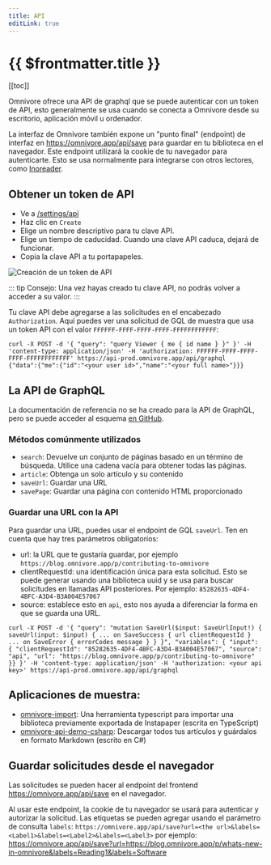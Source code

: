 ```yaml
---
title: API
editLink: true
---
```


# {{ $frontmatter.title }}

[[toc]]

Omnivore ofrece una API de graphql que se puede autenticar con un token de API, esto generalmente se usa cuando se conecta a Omnivore desde su escritorio, aplicación móvil u ordenador.

La interfaz de Omnivore también expone un "punto final" (endpoint) de interfaz en https://omnivore.app/api/save para guardar en tu biblioteca en el navegador. Este endpoint utilizará la cookie de tu navegador para autenticarte. Esto se usa normalmente para integrarse con otros lectores, como [Inoreader](https://www.inoreader.com/).

## Obtener un token de API

- Ve a [/settings/api](https://omnivore.app/settings/api)
- Haz clic en `Create`
- Elige un nombre descriptivo para tu clave API.
- Elige un tiempo de caducidad. Cuando una clave API caduca, dejará de funcionar.
- Copia la clave API a tu portapapeles.

![Creación de un token de API](../../../docs/integrations/images/web-create-api-token.png)

::: tip Consejo: Una vez hayas creado tu clave API, no podrás volver a acceder a su valor.
:::

Tu clave API debe agregarse a las solicitudes en el encabezado `Authorization`. Aquí puedes ver una solicitud de GQL de muestra que usa un token API con el valor `FFFFFF-FFFF-FFFF-FFFF-FFFFFFFFFFFF`:

```
curl -X POST -d '{ "query": "query Viewer { me { id name } }" }' -H 'content-type: application/json' -H 'authorization: FFFFFF-FFFF-FFFF-FFFF-FFFFFFFFFFFF' https://api-prod.omnivore.app/api/graphql
{"data":{"me":{"id":"<your user id>","name":"<your full name>"}}}
```

## La API de GraphQL

La documentación de referencia no se ha creado para la API de GraphQL, pero se puede acceder al esquema [en GitHub](https://github.com/omnivore-app/omnivore/blob/main/packages/api/src/schema.ts).

### Métodos comúnmente utilizados

- `search`: Devuelve un conjunto de páginas basado en un término de búsqueda. Utilice una cadena vacía para obtener todas las páginas.
- `article`: Obtenga un solo artículo y su contenido
- `saveUrl`: Guardar una URL
- `savePage`: Guardar una página con contenido HTML proporcionado

### Guardar una URL con la API

Para guardar una URL, puedes usar el endpoint de GQL `saveUrl`. Ten en cuenta que hay tres parámetros obligatorios:

- url: la URL que te gustaría guardar, por ejemplo `https://blog.omnivore.app/p/contributing-to-omnivore`
- clientRequestId: una identificación única para esta solicitud. Esto se puede generar usando una biblioteca uuid y se usa para buscar solicitudes en llamadas API posteriores. Por ejemplo: `85282635-4DF4-4BFC-A3D4-B3A004E57067`
- source: establece esto en `api`, esto nos ayuda a diferenciar la forma en que se guarda una URL.

```
curl -X POST -d '{ "query": "mutation SaveUrl($input: SaveUrlInput!) { saveUrl(input: $input) { ... on SaveSuccess { url clientRequestId } ... on SaveError { errorCodes message } } }", "variables": { "input": { "clientRequestId": "85282635-4DF4-4BFC-A3D4-B3A004E57067", "source": "api", "url": "https://blog.omnivore.app/p/contributing-to-omnivore" }} }' -H 'content-type: application/json' -H 'authorization: <your api key>' https://api-prod.omnivore.app/api/graphql
```

## Aplicaciones de muestra:

- [omnivore-import](https://github.com/davidohlin/instapaper-to-omnivore-import): Una herramienta typescript para importar una biblioteca previamente exportada de Instapaper (escrita en TypeScript)
- [omnivore-api-demo-csharp](https://github.com/laurentkempe/omnivore-api-demo-csharp): Descargar todos tus artículos y guárdalos en formato Markdown (escrito en C#)

## Guardar solicitudes desde el navegador

Las solicitudes se pueden hacer al endpoint del frontend https://omnivore.app/api/save en el navegador.

Al usar este endpoint, la cookie de tu navegador se usará para autenticar y autorizar la solicitud. Las etiquetas se pueden agregar usando el parámetro de consulta `labels`: `https://omnivore.app/api/save?url=<the url>&labels=<Label1>&labels=<Label2>&labels=<Label3>` por ejemplo: https://omnivore.app/api/save?url=https://blog.omnivore.app/p/whats-new-in-omnivore&labels=Reading1&labels=Software
